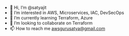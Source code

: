 - 👋 Hi, I’m @satyajit
- 👀 I’m interested in AWS, Microservices, IAC, DevSecOps
- 🌱 I’m currently learning Terraform, Azure
- 💞️ I’m looking to collaborate on Terraform
- 📫 How to reach me awsgurusatya@gmail.com

<!---
satyajitdas75/satyajitdas75 is a ✨ special ✨ repository because its `README.md` (this file) appears on your GitHub profile.
You can click the Preview link to take a look at your changes.
--->
